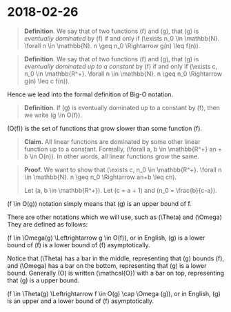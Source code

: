 # 2018-02-26

> **Definition**. We say that of two functions \(f\) and \(g\), that \(g\) is *eventually dominated* by \(f\) if and only if \(\exists n_0 \in \mathbb{N}. \forall n \in \mathbb{N}. n \geq n_0 \Rightarrow g(n) \leq f(n)\).

> **Definition**. We say that of two functions \(f\) and \(g\), that \(g\) is *eventually dominated up to a constant* by \(f\) if and only if  \(\exists c, n_0 \in \mathbb{R^+}. \forall n \in \mathbb{N}. n \geq n_0 \Rightarrow g(n) \leq c f(n)\).

Hence we lead into the formal definition of Big-O notation. 

> **Definition**. If \(g\) is eventually dominated up to a constant by \(f\), then we write \(g \in O(f)\).

\(O(f)\) is the set of functions that grow slower than some function \(f\).


> **Claim.** All linear functions are dominated by some other linear function up to a constant. Formally, \(\forall a, b \in \mathbb{R^+} an + b \in O(n)\). In other words, all linear functions grow the same. 

> **Proof.** We want to show that \(\exists c, n_0 \in \mathbb{R^+}. \forall n \in \mathbb{N}. n \geq n_0 \Rightarrow an+b \leq cn\). 
> 
> Let \(a, b \in  \mathbb{R^+}\). Let \(c = a + 1\) and \(n_0 = \frac{b}{c-a}\). 

\(f \in O(g)\) notation simply means that \(g\) is an upper bound of f.

There are other notations which we will use, such as \(\Theta\) and \(\Omega\)
They are defined as follows:

\(f \in \Omega(g) \Leftrightarrow g \in O(f)\), or in English, \(g\) is a lower bound of \(f\) is a lower bound of \(f\) asymptotically.

Notice that \(\Theta\) has a bar in the middle, representing that \(g\) bounds \(f\), and \(\Omega\) has a bar on the bottom, representing that \(g\) is a lower bound. Generally \(O\) is written \(\mathcal{O}\) with a bar on top, representing that \(g\) is a upper bound.

\(f \in \Theta(g) \Leftrightarrow f \in O(g)  \cap \Omega (g)\), or in English, \(g\) is an upper and a lower bound of \(f\) asymptotically.
